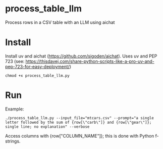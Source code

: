 # process_table_llm
Process rows in a CSV table with an LLM using aichat


# Install
Install uv and aichat (https://github.com/sigoden/aichat). Uses uv and PEP 723 (see: https://thisdavej.com/share-python-scripts-like-a-pro-uv-and-pep-723-for-easy-deployment/)

```
chmod +x process_table_llm.py
```

# Run 

Example:

```
./process_table_llm.py --input_file="mtcars.csv" --prompt="a single letter followed by the sum of {row[\"carb\"]} and {row[\"gear\"]}; single line; no explanation" --verbose
```

Access columns with {row[\"COLUMN_NAME\"]}; this is done with Python f-strings. 

